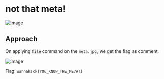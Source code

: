 # not that meta!
![image](https://user-images.githubusercontent.com/34862954/164890532-25776a6b-7bed-4342-9fe0-e83d5ce9c049.png)
## Approach
On applying `file` command on the `meta.jpg`, we get the flag as comment.

![image](https://user-images.githubusercontent.com/34862954/164890592-830f443d-29d3-4e0b-b968-c6b610916ce4.png)

Flag: `wannahack{YOu_KNOw_THE_ME7A!}`
